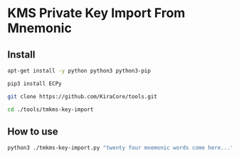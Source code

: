 # KMS Private Key Import From Mnemonic

## Install

```bash
apt-get install -y python python3 python3-pip

pip3 install ECPy

git clone https://github.com/KiraCore/tools.git

cd ./tools/tmkms-key-import
```
## How to use

```bash
python3 ./tmkms-key-import.py "twenty four mnemonic words come here..."
```
